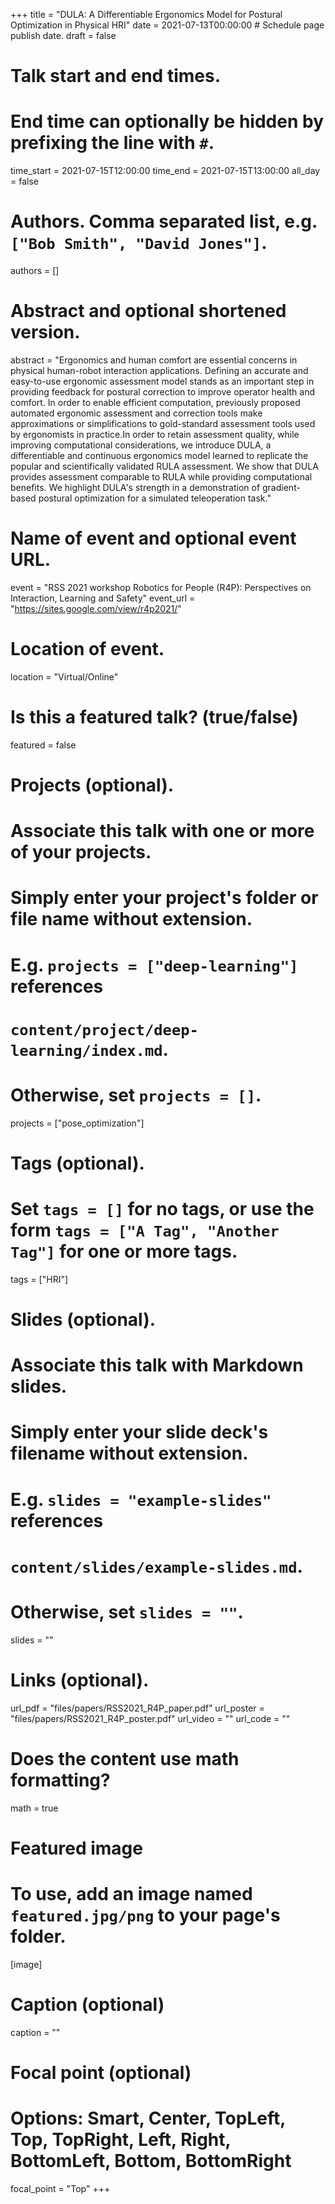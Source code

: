 +++
title = "DULA: A Differentiable Ergonomics Model for Postural Optimization in Physical HRI"
date = 2021-07-13T00:00:00  # Schedule page publish date.
draft = false

# Talk start and end times.
#   End time can optionally be hidden by prefixing the line with `#`.
time_start = 2021-07-15T12:00:00
time_end = 2021-07-15T13:00:00
all_day = false

# Authors. Comma separated list, e.g. `["Bob Smith", "David Jones"]`.
authors = []

# Abstract and optional shortened version.
abstract = "Ergonomics and human comfort are essential concerns in physical human-robot interaction applications. Defining an accurate and easy-to-use ergonomic assessment model stands as an important step in providing feedback for postural correction to improve operator health and comfort. In order to enable efficient computation, previously proposed automated ergonomic assessment and correction tools make approximations or simplifications to gold-standard assessment tools used by ergonomists in practice.In order to retain assessment quality, while improving computational considerations, we introduce DULA, a differentiable and continuous ergonomics model learned to replicate the popular and scientifically validated RULA assessment. We show that DULA provides assessment comparable to RULA while providing computational benefits. We highlight DULA's strength in a demonstration of gradient-based postural optimization for a simulated teleoperation task."

# Name of event and optional event URL.
event = "RSS 2021 workshop Robotics for People (R4P): Perspectives on Interaction, Learning and Safety"
event_url = "https://sites.google.com/view/r4p2021/"

# Location of event.
location = "Virtual/Online"

# Is this a featured talk? (true/false)
featured = false

# Projects (optional).
#   Associate this talk with one or more of your projects.
#   Simply enter your project's folder or file name without extension.
#   E.g. `projects = ["deep-learning"]` references
#   `content/project/deep-learning/index.md`.
#   Otherwise, set `projects = []`.
projects = ["pose_optimization"]

# Tags (optional).
#   Set `tags = []` for no tags, or use the form `tags = ["A Tag", "Another Tag"]` for one or more tags.
tags = ["HRI"]

# Slides (optional).
#   Associate this talk with Markdown slides.
#   Simply enter your slide deck's filename without extension.
#   E.g. `slides = "example-slides"` references
#   `content/slides/example-slides.md`.
#   Otherwise, set `slides = ""`.
slides = ""

# Links (optional).
url_pdf = "files/papers/RSS2021_R4P_paper.pdf"
url_poster = "files/papers/RSS2021_R4P_poster.pdf"
url_video = ""
url_code = ""

# Does the content use math formatting?
math = true

# Featured image
# To use, add an image named `featured.jpg/png` to your page's folder.
[image]
  # Caption (optional)
  caption = ""

  # Focal point (optional)
  # Options: Smart, Center, TopLeft, Top, TopRight, Left, Right, BottomLeft, Bottom, BottomRight
  focal_point = "Top"
+++
